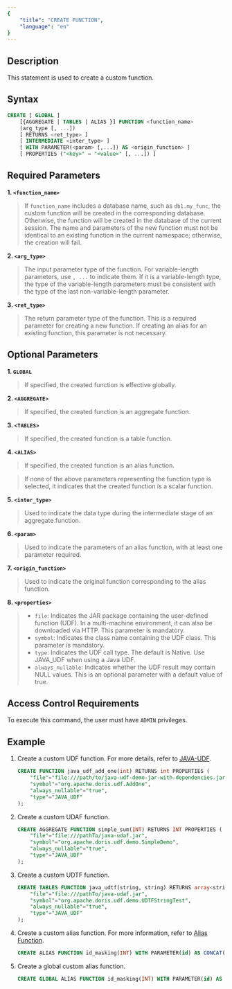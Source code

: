 ```yaml
---
{
    "title": "CREATE FUNCTION",
    "language": "en"
}
---
```


<!--
Licensed to the Apache Software Foundation (ASF) under one
or more contributor license agreements.  See the NOTICE file
distributed with this work for additional information
regarding copyright ownership.  The ASF licenses this file
to you under the Apache License, Version 2.0 (the
"License"); you may not use this file except in compliance
with the License.  You may obtain a copy of the License at

  http://www.apache.org/licenses/LICENSE-2.0

Unless required by applicable law or agreed to in writing,
software distributed under the License is distributed on an
"AS IS" BASIS, WITHOUT WARRANTIES OR CONDITIONS OF ANY
KIND, either express or implied.  See the License for the
specific language governing permissions and limitations
under the License.
-->

## Description

This statement is used to create a custom function.

## Syntax


```sql
CREATE [ GLOBAL ] 
    [{AGGREGATE | TABLES | ALIAS }] FUNCTION <function_name>
    (arg_type [, ...])
    [ RETURNS <ret_type> ]
    [ INTERMEDIATE <inter_type> ]
    [ WITH PARAMETER(<param> [,...]) AS <origin_function> ]
    [ PROPERTIES ("<key>" = "<value>" [, ...]) ]
```

## Required Parameters

**1. `<function_name>`**

> If `function_name` includes a database name, such as `db1.my_func`, the custom function will be created in the corresponding database. Otherwise, the function will be created in the database of the current session. The name and parameters of the new function must not be identical to an existing function in the current namespace; otherwise, the creation will fail.

**2. `<arg_type>`**

> The input parameter type of the function. For variable-length parameters, use `, ...` to indicate them. If it is a variable-length type, the type of the variable-length parameters must be consistent with the type of the last non-variable-length parameter.

**3. `<ret_type>`**

> The return parameter type of the function. This is a required parameter for creating a new function. If creating an alias for an existing function, this parameter is not necessary.

## Optional Parameters

**1. `GLOBAL`**

> If specified, the created function is effective globally.

**2. `<AGGREGATE>`**

> If specified, the created function is an aggregate function.

**3. `<TABLES>`**

> If specified, the created function is a table function.

**4. `<ALIAS>`**

> If specified, the created function is an alias function.

> If none of the above parameters representing the function type is selected, it indicates that the created function is a scalar function.

**5. `<inter_type>`**

> Used to indicate the data type during the intermediate stage of an aggregate function.

**6. `<param>`**

> Used to indicate the parameters of an alias function, with at least one parameter required.

**7. `<origin_function>`**

> Used to indicate the original function corresponding to the alias function.

**8. `<properties>`**

> - `file`: Indicates the JAR package containing the user-defined function (UDF). In a multi-machine environment, it can also be downloaded via HTTP. This parameter is mandatory.
> - `symbol`: Indicates the class name containing the UDF class. This parameter is mandatory.
> - `type`: Indicates the UDF call type. The default is Native. Use JAVA_UDF when using a Java UDF.
> - `always_nullable`: Indicates whether the UDF result may contain NULL values. This is an optional parameter with a default value of true.

## Access Control Requirements

To execute this command, the user must have `ADMIN` privileges.

## Example

1. Create a custom UDF function. For more details, refer to [JAVA-UDF](../../../query-data/udf/java-user-defined-function).

   

   ```sql
   CREATE FUNCTION java_udf_add_one(int) RETURNS int PROPERTIES (
       "file"="file:///path/to/java-udf-demo-jar-with-dependencies.jar",
       "symbol"="org.apache.doris.udf.AddOne",
       "always_nullable"="true",
       "type"="JAVA_UDF"
   );
   ```

2. Create a custom UDAF function.

   

   ```sql
   CREATE AGGREGATE FUNCTION simple_sum(INT) RETURNS INT PROPERTIES (
       "file"="file:///pathTo/java-udaf.jar",
       "symbol"="org.apache.doris.udf.demo.SimpleDemo",
       "always_nullable"="true",
       "type"="JAVA_UDF"
   );
   ```

3. Create a custom UDTF function.

   

   ```sql
   CREATE TABLES FUNCTION java_udtf(string, string) RETURNS array<string> PROPERTIES (
       "file"="file:///pathTo/java-udaf.jar",
       "symbol"="org.apache.doris.udf.demo.UDTFStringTest",
       "always_nullable"="true",
       "type"="JAVA_UDF"
   );
   ```

4. Create a custom alias function. For more information, refer to [Alias Function](../../../query-data/udf/alias-function).

   

   ```sql
   CREATE ALIAS FUNCTION id_masking(INT) WITH PARAMETER(id) AS CONCAT(LEFT(id, 3), '****', RIGHT(id, 4));
   ```

5. Create a global custom alias function.

   

   ```sql
   CREATE GLOBAL ALIAS FUNCTION id_masking(INT) WITH PARAMETER(id) AS CONCAT(LEFT(id, 3), '****', RIGHT(id, 4));
   ```